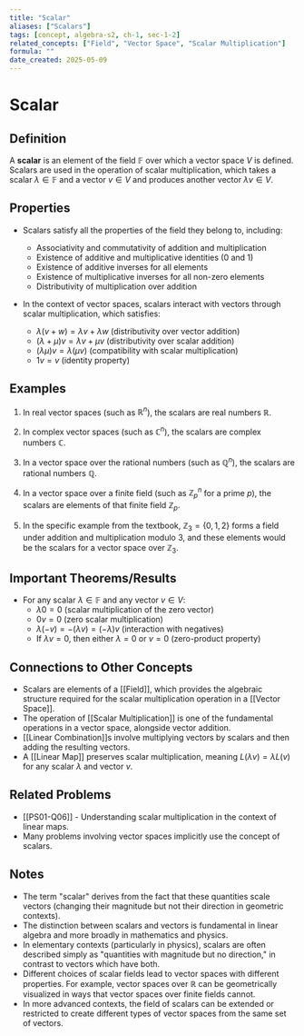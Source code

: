 ```yaml
---
title: "Scalar"
aliases: ["Scalars"]
tags: [concept, algebra-s2, ch-1, sec-1-2]
related_concepts: ["Field", "Vector Space", "Scalar Multiplication"]
formula: ""
date_created: 2025-05-09
---
```


# Scalar

## Definition
A **scalar** is an element of the field $\mathbb{F}$ over which a vector space $V$ is defined. Scalars are used in the operation of scalar multiplication, which takes a scalar $\lambda \in \mathbb{F}$ and a vector $v \in V$ and produces another vector $\lambda v \in V$.

## Properties
- Scalars satisfy all the properties of the field they belong to, including:
  - Associativity and commutativity of addition and multiplication
  - Existence of additive and multiplicative identities (0 and 1)
  - Existence of additive inverses for all elements
  - Existence of multiplicative inverses for all non-zero elements
  - Distributivity of multiplication over addition

- In the context of vector spaces, scalars interact with vectors through scalar multiplication, which satisfies:
  - $\lambda(v + w) = \lambda v + \lambda w$ (distributivity over vector addition)
  - $(\lambda + \mu)v = \lambda v + \mu v$ (distributivity over scalar addition)
  - $(\lambda\mu)v = \lambda(\mu v)$ (compatibility with scalar multiplication)
  - $1v = v$ (identity property)

## Examples
1. In real vector spaces (such as $\mathbb{R}^n$), the scalars are real numbers $\mathbb{R}$.

2. In complex vector spaces (such as $\mathbb{C}^n$), the scalars are complex numbers $\mathbb{C}$.

3. In a vector space over the rational numbers (such as $\mathbb{Q}^n$), the scalars are rational numbers $\mathbb{Q}$.

4. In a vector space over a finite field (such as $\mathbb{Z}_p^n$ for a prime $p$), the scalars are elements of that finite field $\mathbb{Z}_p$.

5. In the specific example from the textbook, $\mathbb{Z}_3 = \{0, 1, 2\}$ forms a field under addition and multiplication modulo 3, and these elements would be the scalars for a vector space over $\mathbb{Z}_3$.

## Important Theorems/Results
- For any scalar $\lambda \in \mathbb{F}$ and any vector $v \in V$:
  - $\lambda 0 = 0$ (scalar multiplication of the zero vector)
  - $0 v = 0$ (zero scalar multiplication)
  - $\lambda(-v) = -(\lambda v) = (-\lambda)v$ (interaction with negatives)
  - If $\lambda v = 0$, then either $\lambda = 0$ or $v = 0$ (zero-product property)

## Connections to Other Concepts
- Scalars are elements of a [[Field]], which provides the algebraic structure required for the scalar multiplication operation in a [[Vector Space]].
- The operation of [[Scalar Multiplication]] is one of the fundamental operations in a vector space, alongside vector addition.
- [[Linear Combination]]s involve multiplying vectors by scalars and then adding the resulting vectors.
- A [[Linear Map]] preserves scalar multiplication, meaning $L(\lambda v) = \lambda L(v)$ for any scalar $\lambda$ and vector $v$.

## Related Problems
- [[PS01-Q06]] - Understanding scalar multiplication in the context of linear maps.
- Many problems involving vector spaces implicitly use the concept of scalars.

## Notes
- The term "scalar" derives from the fact that these quantities scale vectors (changing their magnitude but not their direction in geometric contexts).
- The distinction between scalars and vectors is fundamental in linear algebra and more broadly in mathematics and physics.
- In elementary contexts (particularly in physics), scalars are often described simply as "quantities with magnitude but no direction," in contrast to vectors which have both.
- Different choices of scalar fields lead to vector spaces with different properties. For example, vector spaces over $\mathbb{R}$ can be geometrically visualized in ways that vector spaces over finite fields cannot.
- In more advanced contexts, the field of scalars can be extended or restricted to create different types of vector spaces from the same set of vectors.
